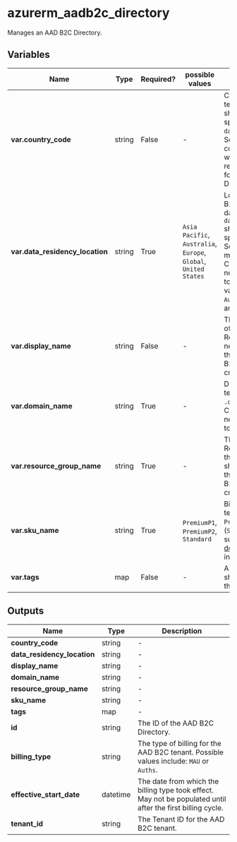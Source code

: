 # azurerm_aadb2c_directory

Manages an AAD B2C Directory.

## Variables

| Name | Type | Required? |  possible values |  Description |
| ---- | ---- | --------- |  ----------- | ----------- |
| **var.country_code** | string | False | -  |  Country code of the B2C tenant. The `country_code` should be valid for the specified `data_residency_location`. See [official docs](https://aka.ms/B2CDataResidency) for valid country codes. Required when creating a new resource. Changing this forces a new AAD B2C Directory to be created. | 
| **var.data_residency_location** | string | True | `Asia Pacific`, `Australia`, `Europe`, `Global`, `United States`  |  Location in which the B2C tenant is hosted and data resides. The `data_residency_location` should be valid for the specified `country_code`. See [official docs](https://aka.ms/B2CDataResidenc) for more information. Changing this forces a new AAD B2C Directory to be created. Possible values are `Asia Pacific`, `Australia`, `Europe`, `Global` and `United States`. | 
| **var.display_name** | string | False | -  |  The initial display name of the B2C tenant. Required when creating a new resource. Changing this forces a new AAD B2C Directory to be created. | 
| **var.domain_name** | string | True | -  |  Domain name of the B2C tenant, including the `.onmicrosoft.com` suffix. Changing this forces a new AAD B2C Directory to be created. | 
| **var.resource_group_name** | string | True | -  |  The name of the Resource Group where the AAD B2C Directory should exist. Changing this forces a new AAD B2C Directory to be created. | 
| **var.sku_name** | string | True | `PremiumP1`, `PremiumP2`, `Standard`  |  Billing SKU for the B2C tenant. Must be one of: `PremiumP1` or `PremiumP2` (`Standard` is not supported). See [official docs](https://aka.ms/b2cBilling) for more information. | 
| **var.tags** | map | False | -  |  A mapping of tags which should be assigned to the AAD B2C Directory. | 



## Outputs

| Name | Type | Description |
| ---- | ---- | --------- | 
| **country_code** | string  | - | 
| **data_residency_location** | string  | - | 
| **display_name** | string  | - | 
| **domain_name** | string  | - | 
| **resource_group_name** | string  | - | 
| **sku_name** | string  | - | 
| **tags** | map  | - | 
| **id** | string  | The ID of the AAD B2C Directory. | 
| **billing_type** | string  | The type of billing for the AAD B2C tenant. Possible values include: `MAU` or `Auths`. | 
| **effective_start_date** | datetime  | The date from which the billing type took effect. May not be populated until after the first billing cycle. | 
| **tenant_id** | string  | The Tenant ID for the AAD B2C tenant. | 